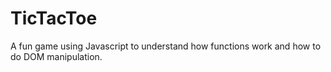 # TicTacToe
A fun game using Javascript to understand how functions work and how to do DOM manipulation.
